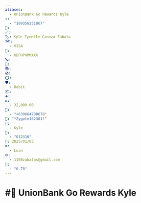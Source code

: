 ```yaml
---
aliases:
  - UnionBank Go Rewards Kyle
✳️:
  - "109356251067"
📍: 
✅: 
🏷️: Kyle Zyrelle Canoza Zabala
🗺️:
  - VISA
🏁:
  - UBPHPHMMXXX
🔤: 
🔀: 
📚: 
💿: 
⭕: 
🛡️:
  - Debit
📦: 
➕: 
⚖️:
  - 32,000.00
📝:
  - "+639664700678"
🔐: "*Zygote162301!"
👤:
  - Kyle
🔢:
  - "012316"
📅: 2025/01/03
⚙️:
  - Loan
🌐:
  - 1198zabalbs@gmail.com
💱:
  - "0.78"
---
```

# #💱 UnionBank Go Rewards Kyle